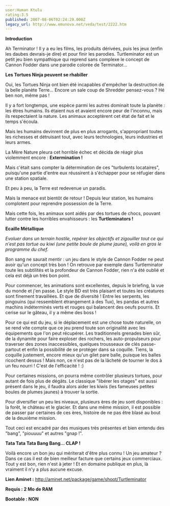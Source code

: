 ```yaml
---
user:Human Ktulu
rating:3.5
published: 2007-08-06T02:24:29.000Z
legacy_url: http://www.emunova.net/veda/test/2222.htm
---
```

**Introduction**  

  

Ah Terminator ! Il y a eu les films, les produits dérivées, puis les jeux (enfin les daubes devrais-je dire) et pour finir les parodies. Turtleminator est un petit jeu bien sympathique qui reprend sans complexe le concept de Cannon Fodder dans une parodie colorée de Terminator...  

  

  

**Les Tortues Ninja peuvent se rhabiller**  

  

Oui, les Tortues Ninja ont bien été incapables d'empêcher la destruction de la belle planète Terre... Encore un sale coup de Shredder pensez-vous ? Hé ben non, même pas !  

Il y a fort longtemps, une espèce parmi les autres dominait toute la planète : les êtres humains. Ils étaient nus et avaient encore peur de l'inconnu, mais ils respectaient la nature. Les animaux acceptèrent cet état de fait et le temps s'écoula.  

Mais les humains devinrent de plus en plus arrogants, s'appropriant toutes les richesses et détruisant tout, avec leurs technologies, leurs industries et leurs armes.  

La Mère Nature pleura cet horrible échec et décida de réagir plus violemment encore : **Extermination !**  

  

Mais c'était sans compter la détermination de ces "turbulents locataires", puisqu'une partie d'entre eux réussirent à s'échapper pour se réfugier dans une station spatiale.  

Et peu à peu, la Terre est redevenue un paradis.  

Mais la menace est bientôt de retour ! Depuis leur station, les humains complotent pour reprendre possession de la Terre.  

Mais cette fois, les animaux sont aidés par des tortues de chocs, pouvant lutter contre les horribles envahisseurs : les **Turtleminators !**  

  

  

**Ecaille Métallique**  

  

_Evoluer dans un terrain hostile, repérer les objectifs et zigouiller tout ce qui n'est pas tortue ou kiwi (une petite boule de plume jaune), voilà en gros le programme du chef._  

  

Bon sang ne saurait mentir : un jeu dans le style de Cannon Fodder ne peut avoir qu'un concept très bon ! On retrouve par exemple dans Turtleminator toute les subtilités et la profondeur de Cannon Fodder, rien n'a été oublié et cela est déjà un très bon point.  

  

Pour commencer, les animations sont excellentes, depuis le briefing, la vue du monde et j'en passe. Le style BD est très plaisant et toutes les créatures sont finement travaillées. Et que de diversité ! Entre les serpents, les pingouins (qui ressemblent étrangement à des Tux), les pandas et autres machins indéterminés verts et rouges qui balancent des oeufs pourris. Et cerise sur le gâteau, il y a même des boss !  

  

Pour ce qui est du jeu, si le déplacement est une chose toute naturelle, on se rend vite compte que ce jeu prend toute son originalité avec les équipements que l'on peut récupérer. Les traditionnels grenades bien sûr, de la dynamite pour faire exploser des rochers, les auto-propulseurs pour traverser des zones inaccessibles, quelques trousseaux de clés passe-partout et enfin la possibilité de se protéger dans sa coquille. Tiens, la coquille justement, encore mieux qu'un gilet pare balle, puisque les balles ricochent dessus ! Mais non, ce n'est pas de la lâcheté de tourner le dos à un feu nourri ! C'est de l'efficacité ! :)  

Pour certaines missions, on pourra même contrôler plusieurs tortues, pour autant de fois plus de dégâts. Le classique "libérer les otages" est aussi présent dans le jeu, il faudra alors aider les kiwis (les fameuses petites boules de plumes jaunes) à trouver la sortie.  

  

Pour diversifier un peu les niveaux, plusieurs ères de jeu sont disponibles : la forêt, le château et le glacier. Et dans une même mission, il est possible de passer par certaines de ces ères, histoire de ne pas être blasé au bout de la deuxième mission.  

  

Tout ceci est encadré par des musiques très présentes et bien entendu des "bang", "piouuuu" et autres "gnap !".  

  

  

**Tata Tata Tata Bang Bang... CLAP !**  

  

Voilà encore un bon jeu qui mériterait d'être plus connu ! Un jeu amateur ? Dans ce cas il est de bien meilleur facture que certains jeux commerciaux. Tout y est bon, rien n'est à jeter ! Et en domaine publique en plus, là vraiment il n'y a plus aucune excuse.  

  

  

**Lien Aminet :** http://aminet.net/package/game/shoot/Turtleminator  

  

**Requis : 2 Mo de RAM**  

  

**Bootable : NON**